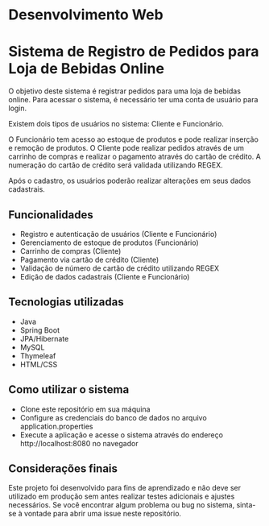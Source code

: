 # Desenvolvimento Web


# Sistema de Registro de Pedidos para Loja de Bebidas Online

O objetivo deste sistema é registrar pedidos para uma loja de bebidas online. Para acessar o sistema, é necessário ter uma conta de usuário para login.

Existem dois tipos de usuários no sistema: Cliente e Funcionário.

O Funcionário tem acesso ao estoque de produtos e pode realizar inserção e remoção de produtos. O Cliente pode realizar pedidos através de um carrinho de compras e realizar o pagamento através do cartão de crédito. A numeração do cartão de crédito será validada utilizando REGEX.

Após o cadastro, os usuários poderão realizar alterações em seus dados cadastrais.

## Funcionalidades

* Registro e autenticação de usuários (Cliente e Funcionário)
* Gerenciamento de estoque de produtos (Funcionário)
* Carrinho de compras (Cliente)
* Pagamento via cartão de crédito (Cliente)
* Validação de número de cartão de crédito utilizando REGEX
* Edição de dados cadastrais (Cliente e Funcionário)

## Tecnologias utilizadas

* Java
* Spring Boot
* JPA/Hibernate
* MySQL
* Thymeleaf
* HTML/CSS

## Como utilizar o sistema
* Clone este repositório em sua máquina
* Configure as credenciais do banco de dados no arquivo application.properties
* Execute a aplicação e acesse o sistema através do endereço http://localhost:8080 no navegador

## Considerações finais
Este projeto foi desenvolvido para fins de aprendizado e não deve ser utilizado em produção sem antes realizar testes adicionais e ajustes necessários. Se você encontrar algum problema ou bug no sistema, sinta-se à vontade para abrir uma issue neste repositório.



